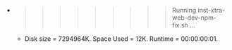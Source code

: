 * >>>>>>>>> Running inst-xtra-web-dev-npm-fix.sh ...
  * Disk size = 7294964K. Space Used = 12K. Runtime = 00:00:00:01.
